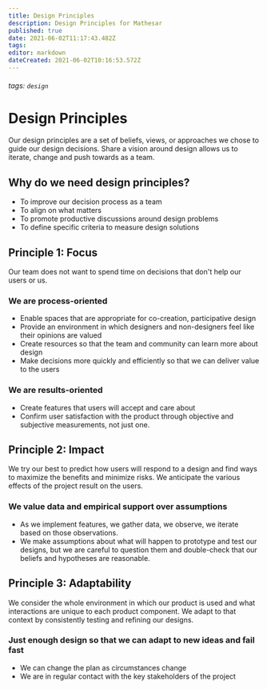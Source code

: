 ```yaml
---
title: Design Principles
description: Design Principles for Mathesar
published: true
date: 2021-06-02T11:17:43.482Z
tags: 
editor: markdown
dateCreated: 2021-06-02T10:16:53.572Z
---
```


###### tags: `design`

# Design Principles
Our design principles are a set of beliefs, views, or approaches we chose to guide our design decisions. Share a vision around design allows us to iterate, change and push towards as a team.

## Why do we need design principles?
- To improve our decision process as a team
- To align on what matters
- To promote productive discussions around design problems
- To define specific criteria to measure design solutions

## Principle 1: Focus
Our team does not want to spend time on decisions that don't help our users or us.
### We are process-oriented
- Enable spaces that are appropriate for co-creation, participative design
- Provide an environment in which designers and non-designers feel like their opinions are valued
- Create resources so that the team and community can learn more about design
- Make decisions more quickly and efficiently so that we can deliver value to the users
### We are results-oriented
- Create features that users will accept and care about
- Confirm user satisfaction with the product through objective and subjective measurements, not just one.

## Principle 2: Impact
We try our best to predict how users will respond to a design and find ways to maximize the benefits and minimize risks. We anticipate the various effects of the project result on the users.
### We value data and empirical support over assumptions
- As we implement features, we gather data, we observe, we iterate based on those observations.
- We make assumptions about what will happen to prototype and test our designs, but we are careful to question them and double-check that our beliefs and hypotheses are reasonable.

## Principle 3: Adaptability
We consider the whole environment in which our product is used and what interactions are unique to each product component. We adapt to that context by consistently testing and refining our designs.
### Just enough design so that we can adapt to new ideas and fail fast
- We can change the plan as circumstances change
- We are in regular contact with the key stakeholders of the project
